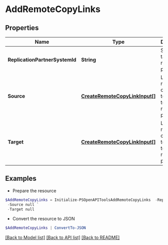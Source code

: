 # AddRemoteCopyLinks
## Properties

Name | Type | Description | Notes
------------ | ------------- | ------------- | -------------
**ReplicationPartnerSystemId** | **String** | SystemId of target replication partner | 
**Source** | [**CreateRemoteCopyLinkInput[]**](CreateRemoteCopyLinkInput.md) | List of remote copy links to be added to source replication partner | 
**Target** | [**CreateRemoteCopyLinkInput[]**](CreateRemoteCopyLinkInput.md) | List of remote copy links to be added to target replication partner | 

## Examples

- Prepare the resource
```powershell
$AddRemoteCopyLinks = Initialize-PSOpenAPIToolsAddRemoteCopyLinks  -ReplicationPartnerSystemId 7CE816P0SR `
 -Source null `
 -Target null
```

- Convert the resource to JSON
```powershell
$AddRemoteCopyLinks | ConvertTo-JSON
```

[[Back to Model list]](../README.md#documentation-for-models) [[Back to API list]](../README.md#documentation-for-api-endpoints) [[Back to README]](../README.md)

